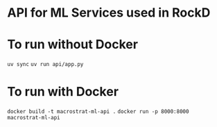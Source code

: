 # API for ML Services used in RockD

# To run without Docker
`uv sync`
`uv run api/app.py`

# To run with Docker
`docker build -t macrostrat-ml-api .`
`docker run -p 8000:8000 macrostrat-ml-api`